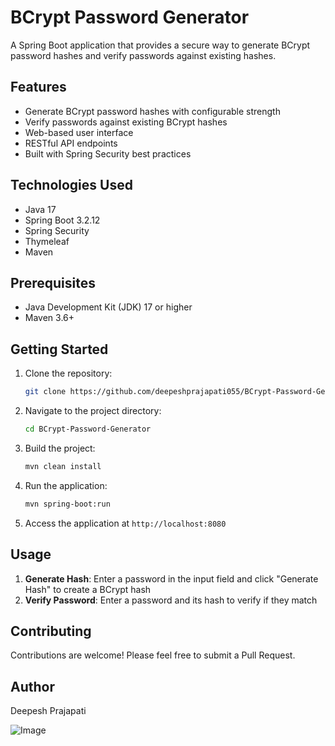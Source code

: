 # BCrypt Password Generator

A Spring Boot application that provides a secure way to generate BCrypt password hashes and verify passwords against existing hashes.

## Features

- Generate BCrypt password hashes with configurable strength
- Verify passwords against existing BCrypt hashes
- Web-based user interface
- RESTful API endpoints
- Built with Spring Security best practices

## Technologies Used

- Java 17
- Spring Boot 3.2.12
- Spring Security
- Thymeleaf
- Maven

## Prerequisites

- Java Development Kit (JDK) 17 or higher
- Maven 3.6+

## Getting Started

1. Clone the repository:
   ```bash
   git clone https://github.com/deepeshprajapati055/BCrypt-Password-Generator.git
   ```

2. Navigate to the project directory:
   ```bash
   cd BCrypt-Password-Generator
   ```

3. Build the project:
   ```bash
   mvn clean install
   ```

4. Run the application:
   ```bash
   mvn spring-boot:run
   ```

5. Access the application at `http://localhost:8080`

## Usage

1. **Generate Hash**: Enter a password in the input field and click "Generate Hash" to create a BCrypt hash
2. **Verify Password**: Enter a password and its hash to verify if they match

## Contributing

Contributions are welcome! Please feel free to submit a Pull Request.

## Author

Deepesh Prajapati

![Image](https://github.com/user-attachments/assets/2ea6ecdc-c451-4253-a230-82553785b293)
